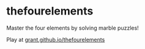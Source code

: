 thefourelements
===============

Master the four elements by solving marble puzzles!

Play at [grant.github.io/thefourelements](http://grant.github.io/thefourelements)